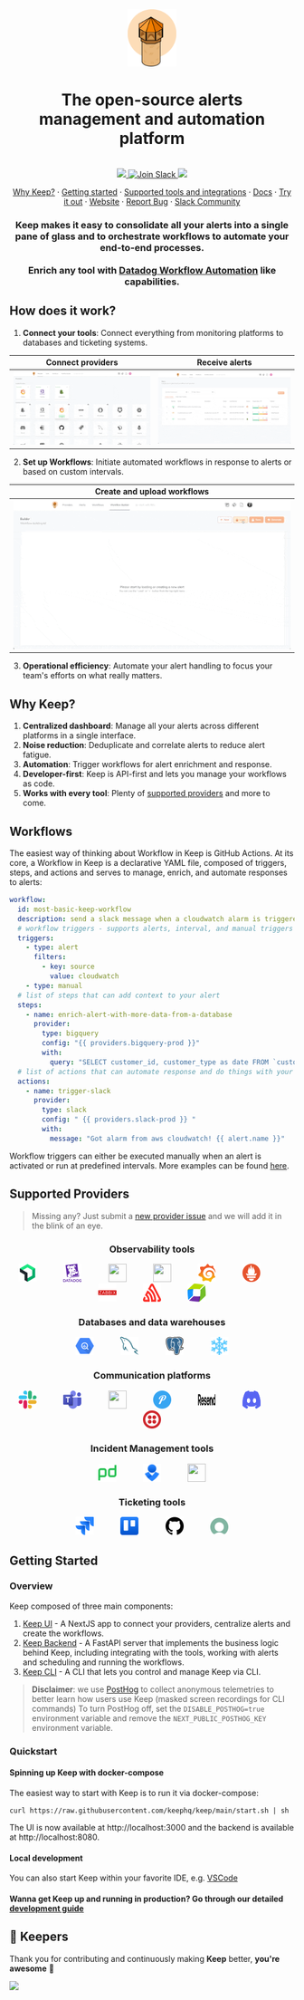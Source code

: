<div align="center">
    <img src="/assets/keep.png?raw=true" width="86">
</div>

<h1 align="center">The open-source alerts management and automation platform</h1>
<br />


<div align="center">
    <a href="https://github.com/keephq/keep/blob/main/LICENSE">
        <img src="https://img.shields.io/github/license/keephq/keep" />
    </a>
    <a href="https://slack.keephq.dev">
      <img src="https://img.shields.io/badge/Join-important.svg?color=4A154B&label=Slack&logo=slack&labelColor=334155&logoColor=f5f5f5" alt="Join Slack" />
    </a>
    <a href="https://codecov.io/gh/keephq/keep" >
        <img src="https://codecov.io/gh/keephq/keep/branch/main/graph/badge.svg?token=2VT6XYMRGS"/>
    </a>
</div>
<p align="center">
    <a href="#why-keep">Why Keep?</a>
    ·
    <a href="#getting-started">Getting started</a>
    ·
    <a href="#supported-providers">Supported tools and integrations</a>
    ·
    <a href="https://docs.keephq.dev">Docs</a>
    ·
    <a href="https://platform.keephq.dev">Try it out</a>
    ·
    <a href="https://keephq.dev">Website</a>
    ·
    <a href="https://github.com/keephq/keep/issues/new?assignees=&labels=bug&template=bug_report.md&title=">Report Bug</a>
    ·
    <a href="https://slack.keephq.dev">Slack Community</a>
</p>
<h3 align="center">
Keep makes it easy to consolidate all your alerts into a single pane of glass and to orchestrate workflows to automate your end-to-end processes. <br /><br /> Enrich any tool with <a href="https://docs.datadoghq.com/service_management/workflows/">Datadog Workflow Automation</a> like capabilities.
</h3 >



## How does it work?
1. **Connect your tools**: Connect everything from monitoring platforms to databases and ticketing systems.
<div align="center">

| Connect providers | Receive alerts |
|----------|----------|
| <img src="/assets/connect_providers.gif" />    | <img src="/assets/view_alerts.gif" />   |

</div>

2. **Set up Workflows**: Initiate automated workflows in response to alerts or based on custom intervals.

<div align="center">


| Create and upload workflows |
|----------|
| <img src="/assets/upload_workflow.gif" />    |

</div>

3. **Operational efficiency**: Automate your alert handling to focus your team's efforts on what really matters.


## Why Keep?
1. **Centralized dashboard**: Manage all your alerts across different platforms in a single interface.
2. **Noise reduction**: Deduplicate and correlate alerts to reduce alert fatigue.
3. **Automation**: Trigger workflows for alert enrichment and response.
4. **Developer-first**: Keep is API-first and lets you manage your workflows as code.
5. **Works with every tool**: Plenty of [supported providers](#supported-providers) and more to come.


## Workflows
The easiest way of thinking about Workflow in Keep is GitHub Actions. At its core, a Workflow in Keep is a declarative YAML file, composed of triggers, steps, and actions and serves to manage, enrich, and automate responses to alerts:
```yaml
workflow:
  id: most-basic-keep-workflow
  description: send a slack message when a cloudwatch alarm is triggered
  # workflow triggers - supports alerts, interval, and manual triggers
  triggers:
    - type: alert
      filters:
        - key: source
          value: cloudwatch
    - type: manual
  # list of steps that can add context to your alert
  steps:
    - name: enrich-alert-with-more-data-from-a-database
      provider:
        type: bigquery
        config: "{{ providers.bigquery-prod }}"
        with:
          query: "SELECT customer_id, customer_type as date FROM `customers_prod` LIMIT 1"
  # list of actions that can automate response and do things with your alert
  actions:
    - name: trigger-slack
      provider:
        type: slack
        config: " {{ providers.slack-prod }} "
        with:
          message: "Got alarm from aws cloudwatch! {{ alert.name }}"
```
Workflow triggers can either be executed manually when an alert is activated or run at predefined intervals. More examples can be found [here](https://github.com/keephq/keep/tree/main/examples/workflows).

## Supported Providers
> Missing any? Just submit a [new provider issue](https://github.com/keephq/keep/issues/new?assignees=&labels=provider&projects=&template=new_provider_request.md&title=) and we will add it in the blink of an eye.

<h3 align="center">Observability tools</h3>
<p align="center">
    <img width=32 height=32 src="https://github.com/keephq/keep/blob/main/keep-ui/public/icons/newrelic-icon.png?raw=true"/>
    &nbsp;&nbsp;&nbsp;&nbsp;&nbsp;&nbsp;&nbsp;&nbsp;&nbsp;&nbsp;
    <img width=32 height=32 src="https://github.com/keephq/keep/blob/main/keep-ui/public/icons/datadog-icon.png?raw=true"/>
    &nbsp;&nbsp;&nbsp;&nbsp;&nbsp;&nbsp;&nbsp;&nbsp;&nbsp;&nbsp;
    <img width=32 height=32 src="https://github.com/keephq/keep/blob/main/keep-ui/public/icons/cloudwatch-icon.png?raw=true"/>
    &nbsp;&nbsp;&nbsp;&nbsp;&nbsp;&nbsp;&nbsp;&nbsp;&nbsp;&nbsp;
    <img width=32 height=32 src="https://github.com/keephq/keep/blob/main/keep-ui/public/icons/elastic-icon.png?raw=true"/>
    &nbsp;&nbsp;&nbsp;&nbsp;&nbsp;&nbsp;&nbsp;&nbsp;&nbsp;&nbsp;
    <img width=32 height=32 src="https://github.com/keephq/keep/blob/main/keep-ui/public/icons/grafana-icon.png?raw=true"/>
    &nbsp;&nbsp;&nbsp;&nbsp;&nbsp;&nbsp;&nbsp;&nbsp;&nbsp;&nbsp;
    <img width=32 height=32 src="https://github.com/keephq/keep/blob/main/keep-ui/public/icons/prometheus-icon.png?raw=true"/>
    &nbsp;&nbsp;&nbsp;&nbsp;&nbsp;&nbsp;&nbsp;&nbsp;&nbsp;&nbsp;
    <img width=32 height=32 src="https://github.com/keephq/keep/blob/main/keep-ui/public/icons/zabbix-icon.png?raw=true"/>
    &nbsp;&nbsp;&nbsp;&nbsp;&nbsp;&nbsp;&nbsp;&nbsp;&nbsp;&nbsp;
    <img width=32 height=32 src="https://github.com/keephq/keep/blob/main/keep-ui/public/icons/sentry-icon.png?raw=true"/>
    &nbsp;&nbsp;&nbsp;&nbsp;&nbsp;&nbsp;&nbsp;&nbsp;&nbsp;&nbsp;
    <img width=32 height=32 src="https://github.com/keephq/keep/blob/main/keep-ui/public/icons/dynatrace-icon.png?raw=true"/>
</p>
<h3 align="center">Databases and data warehouses</h3>
<p align="center">
    <img width=32 height=32 src="https://github.com/keephq/keep/blob/main/keep-ui/public/icons/bigquery-icon.png?raw=true"/>
    &nbsp;&nbsp;&nbsp;&nbsp;&nbsp;&nbsp;&nbsp;&nbsp;&nbsp;&nbsp;
    <img width=32 height=32 src="https://github.com/keephq/keep/blob/main/keep-ui/public/icons/mysql-icon.png?raw=true"/>
    &nbsp;&nbsp;&nbsp;&nbsp;&nbsp;&nbsp;&nbsp;&nbsp;&nbsp;&nbsp;
    <img width=32 height=32 src="https://github.com/keephq/keep/blob/main/keep-ui/public/icons/postgres-icon.png?raw=true"/>
    &nbsp;&nbsp;&nbsp;&nbsp;&nbsp;&nbsp;&nbsp;&nbsp;&nbsp;&nbsp;
    <img width=32 height=32 src="https://github.com/keephq/keep/blob/main/keep-ui/public/icons/snowflake-icon.png?raw=true"/>
</p>
<h3 align="center">Communication platforms</h2>
<p align="center">
    <img width=32 height=32 src="https://github.com/keephq/keep/blob/main/keep-ui/public/icons/slack-icon.png?raw=true"/>
    &nbsp;&nbsp;&nbsp;&nbsp;&nbsp;&nbsp;&nbsp;&nbsp;&nbsp;&nbsp;
    <img width=32 height=32 src="https://github.com/keephq/keep/blob/main/keep-ui/public/icons/teams-icon.png?raw=true"/>
    &nbsp;&nbsp;&nbsp;&nbsp;&nbsp;&nbsp;&nbsp;&nbsp;&nbsp;&nbsp;
    <img width=32 height=32 src="https://github.com/keephq/keep/blob/main/keep-ui/public/icons/telegram-icon.png?raw=true"/>
    &nbsp;&nbsp;&nbsp;&nbsp;&nbsp;&nbsp;&nbsp;&nbsp;&nbsp;&nbsp;
    <img width=32 height=32 src="https://github.com/keephq/keep/blob/main/keep-ui/public/icons/pushover-icon.png?raw=true"/>
    &nbsp;&nbsp;&nbsp;&nbsp;&nbsp;&nbsp;&nbsp;&nbsp;&nbsp;&nbsp;
    <img width=32 height=32 src="https://github.com/keephq/keep/blob/main/keep-ui/public/icons/resend-icon.png?raw=true"/>
    &nbsp;&nbsp;&nbsp;&nbsp;&nbsp;&nbsp;&nbsp;&nbsp;&nbsp;&nbsp;
    <img width=32 height=32 src="https://github.com/keephq/keep/blob/main/keep-ui/public/icons/discord-icon.png?raw=true"/>
    &nbsp;&nbsp;&nbsp;&nbsp;&nbsp;&nbsp;&nbsp;&nbsp;&nbsp;&nbsp;
    <img width=32 height=32 src="https://github.com/keephq/keep/blob/main/keep-ui/public/icons/twilio-icon.png?raw=true"/>
</p>
<h3 align="center">Incident Management tools</h2>
<p align="center">
    <img width=32 height=32 src="https://github.com/keephq/keep/blob/main/keep-ui/public/icons/pagerduty-icon.png?raw=true"/>
    &nbsp;&nbsp;&nbsp;&nbsp;&nbsp;&nbsp;&nbsp;&nbsp;&nbsp;&nbsp;
    <img width=32 height=32 src="https://github.com/keephq/keep/blob/main/keep-ui/public/icons/opsgenie-icon.png?raw=true"/>
    &nbsp;&nbsp;&nbsp;&nbsp;&nbsp;&nbsp;&nbsp;&nbsp;&nbsp;&nbsp;
    <img width=32 height=32 src="https://github.com/keephq/keep/blob/main/keep-ui/public/icons/zenduty-icon.png?raw=true"/>
</p>
<h3 align="center">Ticketing tools</h2>
<p align="center">
    <img width=32 height=32 src="https://github.com/keephq/keep/blob/main/keep-ui/public/icons/jira-icon.png?raw=true"/>
    &nbsp;&nbsp;&nbsp;&nbsp;&nbsp;&nbsp;&nbsp;&nbsp;&nbsp;&nbsp;
    <img width=32 height=32 src="https://github.com/keephq/keep/blob/main/keep-ui/public/icons/trello-icon.png?raw=true"/>
    &nbsp;&nbsp;&nbsp;&nbsp;&nbsp;&nbsp;&nbsp;&nbsp;&nbsp;&nbsp;
    <img width=32 height=32 src="https://github.com/keephq/keep/blob/main/keep-ui/public/icons/github-icon.png?raw=true"/>
    &nbsp;&nbsp;&nbsp;&nbsp;&nbsp;&nbsp;&nbsp;&nbsp;&nbsp;&nbsp;
    <img width=32 height=32 src="https://github.com/keephq/keep/blob/main/keep-ui/public/icons/servicenow-icon.png?raw=true"/>
</p>


## Getting Started
### Overview
Keep composed of three main components:
1. [Keep UI](https://github.com/keephq/keep/tree/main/keep-ui) - A NextJS app to connect your providers, centralize alerts and create the workflows.
2. [Keep Backend](https://github.com/keephq/keep/tree/main/keep) - A FastAPI server that implements the business logic behind Keep, including integrating with the tools, working with alerts and scheduling and running the workflows.
3. [Keep CLI](https://github.com/keephq/keep/blob/main/keep/cli/cli.py) - A CLI that lets you control and manage Keep via CLI.

>**Disclaimer**: we use [PostHog](https://posthog.com/faq) to collect anonymous telemetries to better learn how users use Keep (masked screen recordings for CLI commands)
To turn PostHog off, set the `DISABLE_POSTHOG=true` environment variable and remove the `NEXT_PUBLIC_POSTHOG_KEY` environment variable.

### Quickstart
#### Spinning up Keep with docker-compose
The easiest way to start with Keep is to run it via docker-compose:
```shell
curl https://raw.githubusercontent.com/keephq/keep/main/start.sh | sh
```
The UI is now available at http://localhost:3000 and the backend is available at http://localhost:8080.
#### Local development
You can also start Keep within your favorite IDE, e.g. [VSCode](https://docs.keephq.dev/development/getting-started#vscode)



#### Wanna get Keep up and running in production? Go through our detailed [development guide](https://docs.keephq.dev/development)

## 🫵 Keepers

Thank you for contributing and continuously making <b>Keep</b> better, <b>you're awesome</b> 🫶

<a href="https://github.com/keephq/keep/graphs/contributors">
  <img src="https://contrib.rocks/image?repo=keephq/keep" />
</a>
